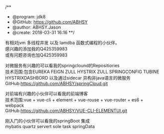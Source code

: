 /**
 * @program: jdk8
 * @GitHub: https://github.com/ABHSY
 * @author: ABHSY.Jason
 * @create: 2018-03-31 16:16
 **/


 
 有相对jvm  多线程并发 以及 lamdba 函数式编程的小伙伴。<br/>
 感兴趣的添加我的Q425359983<br/>
 或有问题咨询也加Q425359983<br/>
 
 
 对微服务有兴趣的可以看我的springclound的Repositiories<br/>
 技术范围:包含EUREKA FEIGN ZULL HYSTRIX ZULL SPRINGCONFIG  TUBINE HYSTRIXDASHBORD 以及通过sidecar 异构非java语言的微服务<br/>
 GitHub:https://github.com/ABHSY/springCloud.git<br/>
 
 对前端有兴趣的小伙伴可以看我的前端博客<br/>
 技术范围:vue + vue-cli + element + vue-rouse + vue-router + es6 + webpack<br/>
 GitHub:https://github.com/ABHSY/VUE-CLI-ELEMENTUI.git<br/>
 
 
 刚入门的小伙伴可以看我的springBoot 集成<br/>
 mybatis quartz servert sole task springData<br/>
